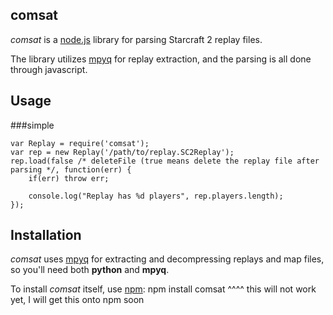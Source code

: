 ## comsat
_comsat_ is a [node.js](http://nodejs.org) library for parsing Starcraft 2 replay files.

The library utilizes [mpyq](https://github.com/iamteem/mpyq) for replay extraction, and the parsing is all done through javascript.

## Usage

###simple

    var Replay = require('comsat');
    var rep = new Replay('/path/to/replay.SC2Replay');
    rep.load(false /* deleteFile (true means delete the replay file after parsing */, function(err) {
        if(err) throw err;

        console.log("Replay has %d players", rep.players.length);
    });

## Installation
_comsat_ uses [mpyq](https://github.com/iamteem/mpyq) for extracting and decompressing replays and map files, so you'll need both **python** and **mpyq**.

To install _comsat_ itself, use [npm](http://npmjs.org/):
    npm install comsat
    ^^^^ this will not work yet, I will get this onto npm soon

